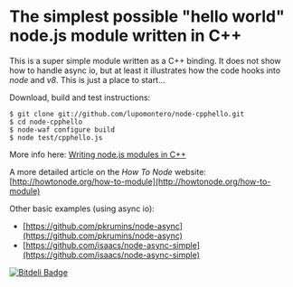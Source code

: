 # The simplest possible "hello world" node.js module written in C++

This is a super simple module written as a C++ binding. It does not show how to
handle async io, but at least it illustrates how the code hooks into _node_ and
_v8_. This is just a place to start...

Download, build and test instructions:

    $ git clone git://github.com/lupomontero/node-cpphello.git
    $ cd node-cpphello
    $ node-waf configure build
    $ node test/cpphello.js

More info here:
[Writing node.js modules in C++](http://www.lupomontero.com/writing-node-js-modules-in-cpp/)

A more detailed article on the _How To Node_ website:
[http://howtonode.org/how-to-module](http://howtonode.org/how-to-module)

Other basic examples (using async io):

* [https://github.com/pkrumins/node-async](https://github.com/pkrumins/node-async)
* [https://github.com/isaacs/node-async-simple](https://github.com/isaacs/node-async-simple)


[![Bitdeli Badge](https://d2weczhvl823v0.cloudfront.net/lupomontero/node-cpphello/trend.png)](https://bitdeli.com/free "Bitdeli Badge")

